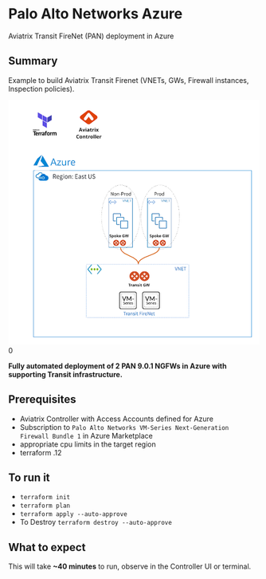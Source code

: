 # Palo Alto Networks Azure

Aviatrix Transit FireNet (PAN) deployment in Azure

## Summary

Example to build Aviatrix Transit Firenet (VNETs, GWs, Firewall instances, Inspection policies).

<img alt="PAN Azure transit firenet" src="https://github.com/AviatrixSystems/terraform-solutions/raw/master/solutions/img/azure-transit-firenet-pan.png">0

**Fully automated deployment of 2 PAN 9.0.1 NGFWs in Azure with supporting Transit infrastructure.**

## Prerequisites

- Aviatrix Controller with Access Accounts defined for Azure
- Subscription to ```Palo Alto Networks VM-Series Next-Generation Firewall Bundle 1``` in Azure Marketplace
- appropriate cpu limits in the target region
- terraform .12

## To run it

- ```terraform init```
- ```terraform plan```
- ```terraform apply --auto-approve```
- To Destroy ```terraform destroy --auto-approve```

## What to expect

This will take **~40 minutes** to run, observe in the Controller UI or terminal.
